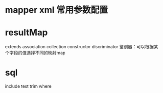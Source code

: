 # mapper xml 常用参数配置

# resultMap

extends
association
collection
constructor
discriminator 鉴别器：可以根据某个字段的值选择不同的映射map

# sql

include
test
trim
where 

